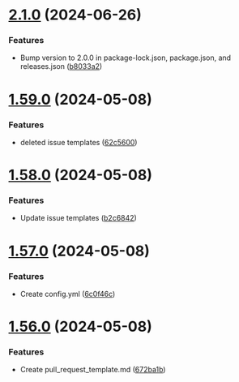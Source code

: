 # [2.1.0](https://github.com/manthanank/learn-angular/compare/v1.59.0...v2.1.0) (2024-06-26)


### Features

* Bump version to 2.0.0 in package-lock.json, package.json, and releases.json ([b8033a2](https://github.com/manthanank/learn-angular/commit/b8033a2e13bca141b46909fa40374135b1316859))



# [1.59.0](https://github.com/manthanank/learn-angular/compare/v1.58.0...v1.59.0) (2024-05-08)


### Features

* deleted issue templates ([62c5600](https://github.com/manthanank/learn-angular/commit/62c5600bf4c48df6c6e8f94a7a4dc022dc6b35c5))



# [1.58.0](https://github.com/manthanank/learn-angular/compare/v1.57.0...v1.58.0) (2024-05-08)


### Features

* Update issue templates ([b2c6842](https://github.com/manthanank/learn-angular/commit/b2c684254006de2061fc8c32897e0faee073246d))



# [1.57.0](https://github.com/manthanank/learn-angular/compare/v1.56.0...v1.57.0) (2024-05-08)


### Features

* Create config.yml ([6c0f46c](https://github.com/manthanank/learn-angular/commit/6c0f46cb48876207a7349a5b7930817817e5ffaa))



# [1.56.0](https://github.com/manthanank/learn-angular/compare/v1.55.0...v1.56.0) (2024-05-08)


### Features

* Create pull_request_template.md ([672ba1b](https://github.com/manthanank/learn-angular/commit/672ba1b7cd2685b67fad3c7269a4ce7c4a330ee6))



